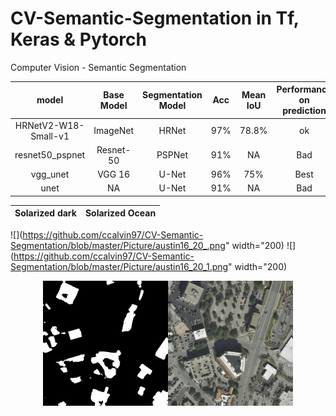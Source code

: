# CV-Semantic-Segmentation in Tf, Keras & Pytorch   
Computer Vision - Semantic Segmentation


| model                | Base Model    | Segmentation Model | Acc  | Mean IoU | Performance on prediction |   
| :--:                 | :--:          | :--:               | :--: | :--:     | :--:   |  
| HRNetV2-W18-Small-v1 | ImageNet      | HRNet              | 97%  | 78.8%    | ok     | 
| resnet50_pspnet      | Resnet-50     | PSPNet             | 91%  | NA       | Bad    | 
| vgg_unet             | VGG 16        | U-Net              | 96%  | 75%      | Best   | 
| unet                 | NA            | U-Net              | 91%  | NA       | Bad    | 


Solarized dark             |  Solarized Ocean
:-------------------------:|:-------------------------:
![](https://github.com/ccalvin97/CV-Semantic-Segmentation/blob/master/Picture/austin16_20_.png" width="200)
![](https://github.com/ccalvin97/CV-Semantic-Segmentation/blob/master/Picture/austin16_20_1.png" width="200)

<div align="center"><img src="https://github.com/ccalvin97/CV-Semantic-Segmentation/blob/master/Picture/austin16_20_.png" width="200"/><img src="https://github.com/ccalvin97/CV-Semantic-Segmentation/blob/master/Picture/austin16_20_1.png" width="200"/></center>
